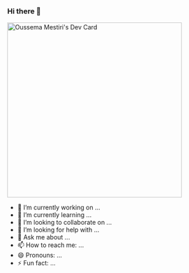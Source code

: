 ### Hi there 👋
<a href="https://app.daily.dev/NephilimFury"><img src="https://api.daily.dev/devcards/d086b897cc624918a39b8372f2a35062.png?r=p0t" width="400" alt="Oussema Mestiri's Dev Card"/></a>

- 🔭 I’m currently working on ...
- 🌱 I’m currently learning ...
- 👯 I’m looking to collaborate on ...
- 🤔 I’m looking for help with ...
- 💬 Ask me about ...
- 📫 How to reach me: ...
- 😄 Pronouns: ...
- ⚡ Fun fact: ...
<!--
**oussema-mestiri2/oussema-mestiri2** is a ✨ _special_ ✨ repository because its `README.md` (this file) appears on your GitHub profile.

Here are some ideas to get you started:



-->
